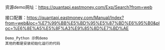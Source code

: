 资源demo网址：https://quantapi.eastmoney.com/Exp/Search?from=web

接口配置：https://quantapi.eastmoney.com/Manual/Index?from=web&loc=%E7%99%BB%E5%BD%95%E5%87%BD%E6%95%B0&ploc=%E6%8E%A5%E5%8F%A3%E9%85%8D%E7%BD%AE



```
Demo_Python	示例demo
其他的都是安装初始化运行的代码
```

